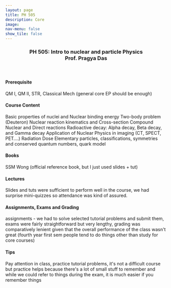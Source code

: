 ```yaml
---
layout: page
title: PH 505
description: Core
image: 
nav-menu: false
show_tile: false
---
```


<!-- Main -->
<div id="main" class="alt">

<!-- One -->
<section id="one">
	<div class="inner">
		<header class="major">
			<h3>PH 505: Intro to nuclear and particle Physics
             <br>Prof. Pragya Das</h3>
		</header>

<h4> Prerequisite</h4>
<p>QM I, QM II, STR, Classical Mech (general core EP should be enough)</p>

<h4> Course Content</h4>
<p>Basic properties of nuclei and Nuclear binding energy
Two-body problem (Deuteron)
Nuclear reaction kinematics and Cross-section
Compound Nuclear and Direct reactions
Radioactive decay: Alpha decay, Beta decay, and Gamma decay
Application of Nuclear Physics in imaging (CT, SPECT, PET….)
Radiation Dose
Elementary particles, classifications, symmetries and conserved
quantum numbers, quark model</p>

<h4> Books</h4>
<p>SSM Wong (official reference book, but I just used slides + tut)</p>

<h4>Lectures</h4>
<p>Slides and tuts were sufficient to perform well in the course, we had surprise mini-quizzes so attendance was kind of assured. </p>

<h4> Assignments, Exams and Grading</h4>
<p>assignments - we had to solve selected tutorial problems and submit them, exams were fairly straightforward but very lengthy, grading was comparatively lenient given that the overall performance of the class wasn't great (fourth year first sem people tend to do things other than study for core courses)

</p>

<h4> Tips</h4>
<p>Pay attention in class, practice tutorial problems, it's not a difficult course but practice helps because there's a lot of small stuff to remember and while we could refer to things during the exam, it is much easier if you remember things </p>

<!-- Content -->

